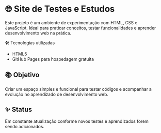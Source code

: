 # 🌐 Site de Testes e Estudos

Este projeto é um ambiente de experimentação com HTML, CSS e JavaScript. Ideal para praticar conceitos, testar funcionalidades e aprender desenvolvimento web na prática.

 🛠️ Tecnologias utilizadas

- HTML5
- GitHub Pages para hospedagem gratuita

## 📚 Objetivo

Criar um espaço simples e funcional para testar códigos e acompanhar a evolução no aprendizado de desenvolvimento web.

## ✨ Status

Em constante atualização conforme novos testes e aprendizados forem sendo adicionados.

